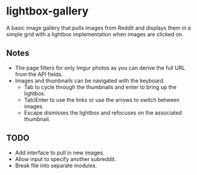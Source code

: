 lightbox-gallery
===

A basic image gallery that pulls images from Reddit and displays them in a simple grid with a
lightbox implementation when images are clicked on.

## Notes

- The page filters for only Imgur photos as you can derive the full URL from the API fields.
- Images and thumbnails can be navigated with the keyboard.
  - Tab to cycle through the thumbnails and enter to bring up the lightbox.
  - Tab/Enter to use the links or use the arrows to switch between images.
  - Escape dismisses the lightbox and refocuses on the associated thumbnail.

## TODO

- Add interface to pull in new images.
- Allow input to specify another subreddit.
- Break file into separate modules.
